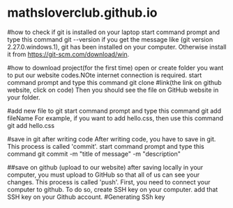 # mathsloverclub.github.io

#how to check if git is installed on your laptop
start command prompt and type this command
git --version
if you get the message like (git version 2.27.0.windows.1), git has been installed on your computer.
Otherwise install it from https://git-scm.com/download/win.

#how to download project(for the first time)
open or create folder you want to put our website codes.NOte internet connection is required.
start command prompt and type this command
git clone #link(the link on github website, click on code)
Then you should see the file on GitHub website in your folder.

#add new file to git
start command prompt and type this command
git add fileName
For example, if you want to add hello.css, then use this command
git add hello.css

#save in git after writing code
After writing code, you have to save in git.
This process is called 'commit'.
start command prompt and type this command
git commit -m "title of message" -m "description"

##save on github (upload to our website)
after saving locally in your computer, you must upload to GitHub so that all of us can see your changes.
This process is called 'push'.
First, you need to connect your computer to github. To do so, create SSH key on your computer. add that SSH key on your Github account.
#Generating SSh key

